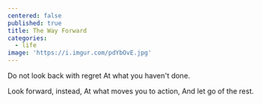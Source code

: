 ```yaml
---
centered: false
published: true
title: The Way Forward
categories:
  - life
image: 'https://i.imgur.com/pdYbOvE.jpg'
---
```

Do not look back with regret
At what you haven't done.

Look forward, instead,
At what moves you to action,
And let go of the rest.
